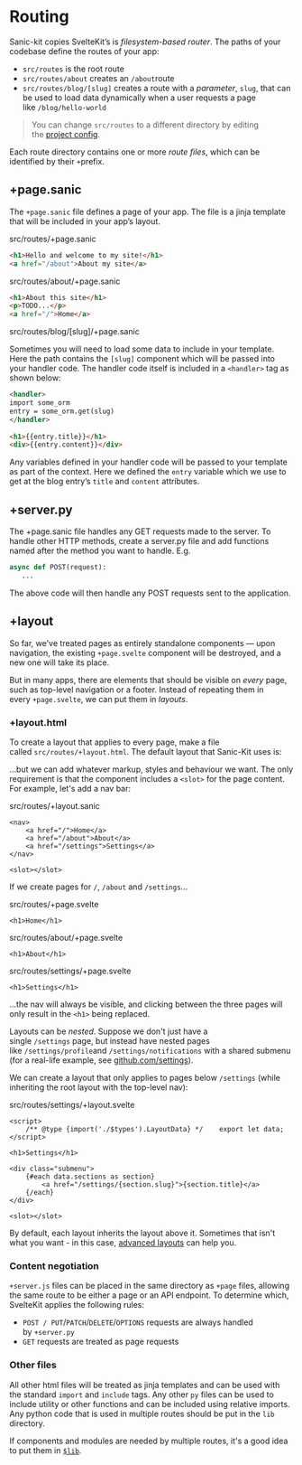 # Routing

Sanic-kit copies SvelteKit’s is _filesystem-based router_. The paths of your codebase define the routes of your app:

*   `src/routes` is the root route
*   `src/routes/about` creates an `/about`route
*   `src/routes/blog/[slug]` creates a route with a _parameter_, `slug`, that can be used to load data dynamically when a user requests a page like `/blog/hello-world`

> You can change `src/routes` to a different directory by editing the [project config](https://kit.svelte.dev/configuration).

Each route directory contains one or more _route files_, which can be identified by their `+`prefix.

## +page.sanic

The `+page.sanic` file defines a page of your app. The file is a jinja template that will be included in your app’s layout. 

src/routes/+page.sanic

```html
<h1>Hello and welcome to my site!</h1>
<a href="/about">About my site</a>
```

src/routes/about/+page.sanic

```html
<h1>About this site</h1>
<p>TODO...</p>
<a href="/">Home</a>
```

src/routes/blog/\[slug\]/+page.sanic

Sometimes you will need to load some data to include in your template. Here the path contains the `[slug]` component which will be passed into your handler code. The handler code itself is included in a `<handler>` tag as shown below:

```html
<handler>
import some_orm
entry = some_orm.get(slug)
</handler>
    
<h1>{{entry.title}}</h1>
<div>{{entry.content}}</div>
```

Any variables defined in your handler code will be passed to your template as part of the context. Here we defined the `entry` variable which we use to get at the blog entry’s `title` and `content` attributes. 

## +server.py 

The +page.sanic file handles any GET requests made to the server. To handle other HTTP methods, create a server.py file and add functions named after the method you want to handle. E.g.

```python
async def POST(request):
   ...
```

The above code will then handle any POST requests sent to the application. 

## +layout

So far, we've treated pages as entirely standalone components — upon navigation, the existing `+page.svelte` component will be destroyed, and a new one will take its place.

But in many apps, there are elements that should be visible on _every_ page, such as top-level navigation or a footer. Instead of repeating them in every `+page.svelte`, we can put them in _layouts_.

### +layout.html

To create a layout that applies to every page, make a file called `src/routes/+layout.html`. The default layout that Sanic-Kit uses is:


...but we can add whatever markup, styles and behaviour we want. The only requirement is that the component includes a `<slot>` for the page content. For example, let's add a nav bar:

src/routes/+layout.sanic 

    <nav>
        <a href="/">Home</a>
        <a href="/about">About</a>
        <a href="/settings">Settings</a>
    </nav>
    
    <slot></slot>

If we create pages for `/`, `/about` and `/settings`...

src/routes/+page.svelte

    <h1>Home</h1>

src/routes/about/+page.svelte

    <h1>About</h1>

src/routes/settings/+page.svelte

    <h1>Settings</h1>

...the nav will always be visible, and clicking between the three pages will only result in the `<h1>` being replaced.

Layouts can be _nested_. Suppose we don't just have a single `/settings` page, but instead have nested pages like `/settings/profile`and `/settings/notifications` with a shared submenu (for a real-life example, see [github.com/settings](https://github.com/settings)).

We can create a layout that only applies to pages below `/settings` (while inheriting the root layout with the top-level nav):

src/routes/settings/+layout.svelte

    <script>
        /** @type {import('./$types').LayoutData} */    export let data;
    </script>
    
    <h1>Settings</h1>
    
    <div class="submenu">
        {#each data.sections as section}
            <a href="/settings/{section.slug}">{section.title}</a>
        {/each}
    </div>
    
    <slot></slot>

By default, each layout inherits the layout above it. Sometimes that isn't what you want - in this case, [advanced layouts](https://kit.svelte.dev/advanced-routing#advanced-layouts) can help you.

### Content negotiation

`+server.js` files can be placed in the same directory as `+page` files, allowing the same route to be either a page or an API endpoint. To determine which, SvelteKit applies the following rules:

*   `POST / PUT`/`PATCH`/`DELETE`/`OPTIONS` requests are always handled by `+server.py`
*   `GET` requests are treated as page requests

### Other files

All other html files will be treated as jinja templates and can be used with the standard `import` and `include` tags.
Any other `py` files can be used to include utility or other functions and can be included using relative imports. Any python code that is used in multiple routes should be put in the `lib` directory.

If components and modules are needed by multiple routes, it's a good idea to put them in [`$lib`](https://kit.svelte.dev/modules#$lib).
